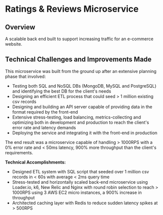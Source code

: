 # Ratings & Reviews Microservice

## Overview
A scalable back end built to support increasing traffic for an e-commerce website.

## Technical Challenges and Improvements Made
This microservice was built from the ground up after an extensive planning phase that involved:
- Testing both SQL and NoSQL DBs (MongoDB, MySQL and PostgreSQL) and identifying the best DB for the client's needs
- Designing an efficient ETL process that could seed > 1 million existing csv records
- Designing and building an API server capable of providing data in the format required by the front-end
- Extensive stress-testing, load balancing, metrics-collecting and optimizing both in development and production to reach the client's error rate and latency demands
- Deploying the service and integrating it with the front-end in production

The end result was a microservice capable of handling > 1000RPS with a 0% error rate and < 50ms latency, 900% more throughput than the client's requirements.

**Technical Accomplishments:**
- Designed ETL system with SQL script that seeded over 1 million csv records in < 60s with average < 2ms query time
- Stress-tested and horizontally scaled back-end microservice using Loader.io, k6, New Relic and Nginx with round robin selection to reach > 1000RPS using 3 AWS EC2 micro instances, a 900% increase in throughput
- Architected caching layer with Redis to reduce sudden latency spikes at > 500RPS
